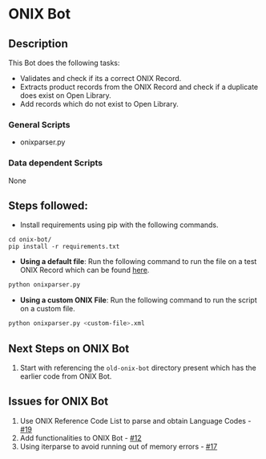 # ONIX Bot

## Description
This Bot does the following tasks:
* Validates and check if its a correct ONIX Record.
* Extracts product records from the ONIX Record and check if a duplicate does exist on Open Library.
* Add records which do not exist to Open Library.

### General Scripts
- onixparser.py

### Data dependent Scripts
None

## Steps followed:
* Install requirements using pip with the following commands.
```
cd onix-bot/
pip install -r requirements.txt
```

* **Using a default file**: Run the following command to run the file on a test ONIX Record which can be found [here](https://storage.googleapis.com/support-kms-prod/SNP_EFDA74818D56F47DE13B6FF3520E468126FD_3285388_en_v2).

```bash
python onixparser.py
```

* **Using a custom ONIX File**: Run the following command to run the script on a custom file.
```bash
python onixparser.py <custom-file>.xml
```

## Next Steps on ONIX Bot
1. Start with referencing the `old-onix-bot` directory present which has the earlier code from ONIX Bot.

## Issues for ONIX Bot
1. Use ONIX Reference Code List to parse and obtain Language Codes - [#19](https://github.com/internetarchive/openlibrary-bots/issues/19)
2. Add functionalities to ONIX Bot - [#12](https://github.com/internetarchive/openlibrary-bots/issues/12)
3. Using iterparse to avoid running out of memory errors - [#17](https://github.com/internetarchive/openlibrary-bots/issues/17)